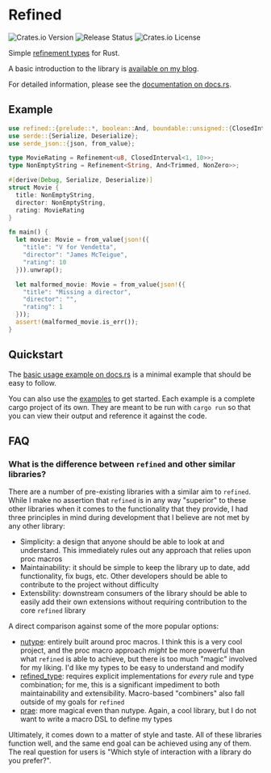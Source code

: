 # Refined

![Crates.io Version](https://img.shields.io/crates/v/refined)
![Release Status](https://img.shields.io/github/actions/workflow/status/jkaye2012/refined/publish.yml)
![Crates.io License](https://img.shields.io/crates/l/refined)

Simple [refinement types](https://en.wikipedia.org/wiki/Refinement_type) for Rust.

A basic introduction to the library is
[available on my blog](https://jordankaye.dev/posts/refined/).

For detailed information, please see the
[documentation on docs.rs](https://docs.rs/refined/latest/refined).

## Example

```rust
use refined::{prelude::*, boolean::And, boundable::unsigned::{ClosedInterval, NonZero}, string::Trimmed};
use serde::{Serialize, Deserialize};
use serde_json::{json, from_value};

type MovieRating = Refinement<u8, ClosedInterval<1, 10>>;
type NonEmptyString = Refinement<String, And<Trimmed, NonZero>>;

#[derive(Debug, Serialize, Deserialize)]
struct Movie {
  title: NonEmptyString,
  director: NonEmptyString,
  rating: MovieRating
}

fn main() {
  let movie: Movie = from_value(json!({
    "title": "V for Vendetta",
    "director": "James McTeigue",
    "rating": 10
  })).unwrap();

  let malformed_movie: Movie = from_value(json!({
    "title": "Missing a director",
    "director": "",
    "rating": 1
  }));
  assert!(malformed_movie.is_err());
}
```

## Quickstart

The [basic usage example on docs.rs](https://docs.rs/refined/latest/refined/#basic-usage) is a
minimal example that should be easy to follow.

You can also use the [examples](https://github.com/jkaye2012/refined/tree/main/examples) to get
started. Each example is a complete cargo project of its own. They are meant to be run with
`cargo run` so that you can view their output and reference it against the code.

## FAQ

### What is the difference between `refined` and other similar libraries?

There are a number of pre-existing libraries with a similar aim to `refined`. While I make no
assertion that `refined` is in any way "superior" to these other libraries when it comes to the
functionality that they provide, I had three principles in mind during development that I believe
are not met by any other library:

- Simplicity: a design that anyone should be able to look at and understand. This immediately rules
  out any approach that relies upon proc macros
- Maintainability: it should be simple to keep the library up to date, add functionality, fix bugs,
  etc. Other developers should be able to contribute to the project without difficulty
- Extensbility: downstream consumers of the library should be able to easily add their own
  extensions without requiring contribution to the core `refined` library

A direct comparison against some of the more popular options:

- [nutype](https://github.com/greyblake/nutype): entirely built around proc macros. I think this is
  a very cool project, and the proc macro approach _might_ be more powerful than what `refined` is
  able to achieve, but there is too much "magic" involved for my liking. I'd like my types to be
  easy to understand and modify
- [refined_type](https://github.com/tomoikey/refined_type): requires explicit implementations for
  _every_ rule and type combination; for me, this is a significant impediment to both
  maintainability and extensibility. Macro-based "combiners" also fall outside of my goals for
  `refined`
- [prae](https://github.com/teenjuna/prae): more magical even than nutype. Again, a cool library,
  but I do not want to write a macro DSL to define my types

Ultimately, it comes down to a matter of style and taste. All of these libraries function well, and
the same end goal can be achieved using any of them. The real question for users is "Which style of
interaction with a library do you prefer?".
